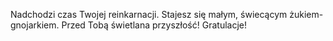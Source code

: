 Nadchodzi czas Twojej reinkarnacji. Stajesz się małym, świecącym żukiem-gnojarkiem.
Przed Tobą świetlana przyszłość! Gratulacje!